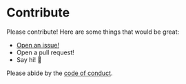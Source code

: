 # Contribute

Please contribute! Here are some things that would be great:
- [Open an issue!](https://github.com/orbitdb/orbit-db/issues/new)
- Open a pull request!
- Say hi! :wave:

Please abide by the [code of conduct](CODE_OF_CONDUCT.md).

